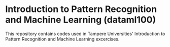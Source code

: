 # Introduction to Pattern Recognition and Machine Learning (dataml100)
This repository contains codes used in Tampere Universities' Introduction to Pattern Recognition and Machine Learning excercises.
